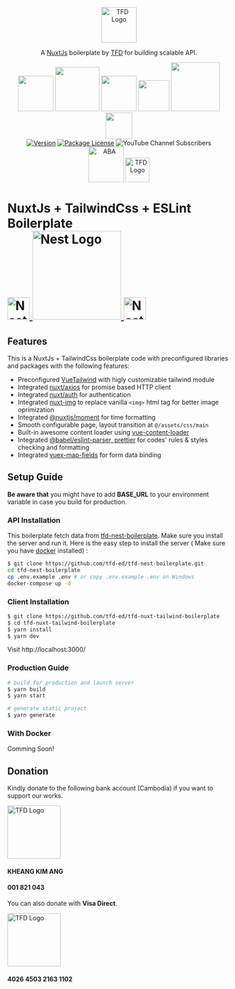 <p align="center">
  <a href="https://www.youtube.com/c/TeachingForDevelopment" target="_blank" rel="noopener noreferrer"><img src="https://i.imgur.com/SZqGIpL.png" width="80" alt="TFD Logo" /></a>
</p>

<p align="center">A <a href="https://nuxtjs.org/" target="_blank" rel="noopener noreferrer">NuxtJs</a> boilerplate by <a href="https://www.youtube.com/c/TeachingForDevelopment" target="_blank" rel="noopener noreferrer">TFD</a> for building scalable API.</p>
<p align="center">
<img src="https://img.shields.io/badge/node.js-%2343853D.svg?style=for-the-badge&logo=node.js&logoColor=white" width="80">
<img src="https://img.shields.io/badge/javascript-%23323330.svg?style=for-the-badge&logo=javascript&logoColor=%23F7DF1E" width="100">
<img src="https://img.shields.io/badge/ESLint-4B3263?style=for-the-badge&logo=eslint&logoColor=white" width="80">
<img src="https://img.shields.io/badge/Nuxt-black?style=for-the-badge&logo=nuxt.js&logoColor=white" width="70">
<img src="https://img.shields.io/badge/tailwindcss-%2338B2AC.svg?style=for-the-badge&logo=tailwind-css&logoColor=white" width="110">
<img src="https://img.shields.io/badge/-jest-%23C21325?style=for-the-badge&logo=jest&logoColor=white" width="60">
<br/>
<a href="https://www.npmjs.com/package/nuxt" target="_blank"><img src="https://badgen.net/npm/v/nuxt" alt="Version" /></a>
<a href="https://www.gnu.org/licenses/gpl-3.0" target="_blank"><img src="https://img.shields.io/badge/License-GPLv3-blue.svg" alt="Package License" /></a>
<img alt="YouTube Channel Subscribers" src="https://img.shields.io/youtube/channel/subscribers/UCJHZ__wUxS9lgTZHMxpMJcQ?style=social">
<br/>
<img src="https://cdn.shortpixel.ai/client/q_glossy,ret_img,w_560/https://adscom.biz/wp-content/uploads/2017/02/ABA-logo-no-padding.png" width="80" alt="ABA" />
<img src="https://upload.wikimedia.org/wikipedia/commons/thumb/0/04/Visa.svg/1200px-Visa.svg.png" width="55" alt="TFD Logo" />
</p>

<h1>NuxtJs + TailwindCss + ESLint Boilerplate 
  <a
    href="http://nestjs.com/"
    target="blank"
  >
<br/>
    <img
      src="https://github.com/nuxt/nuxt.js/raw/dev/.github/nuxt.png"
      width="50"
      alt="Nest Logo"
    />
<img
      src="https://camo.githubusercontent.com/53b9876cd8e38928387c6824043b0e2772b15b1bfdb7f42d0864216abbf3dfe8/68747470733a2f2f7265666163746f72696e6775692e6e7963332e63646e2e6469676974616c6f6365616e7370616365732e636f6d2f7461696c77696e642d6c6f676f2e737667"
      width="200"
      alt="Nest Logo"
    />
<img
      src="https://d33wubrfki0l68.cloudfront.net/204482ca413433c80cd14fe369e2181dd97a2a40/092e2/assets/img/logo.svg"
      width="50"
      alt="Nest Logo"
    />
  </a>
</h1>

## Features

This is a NuxtJs + TailwindCss boilerplate code with preconfigured libraries and packages with the following features:

- Preconfigured [VueTailwind](https://www.vue-tailwind.com/) with higly customizable tailwind module
- Integrated [nuxt/axios](https://axios.nuxtjs.org/) for promise based HTTP client
- Integrated [nuxt/auth](https://auth.nuxtjs.org/) for authentication
- Integrated [nuxt-img](https://image.nuxtjs.org/components/nuxt-img/) to replace vanilla  ``<img>`` html tag for better image oprimization
- Integrated [@nuxtjs/moment](https://www.npmjs.com/package/@nuxtjs/moment) for time formatting
- Smooth configurable page, layout transition at ``@/assets/css/main``
- Built-in awesome content loader using [vue-content-loader](https://www.npmjs.com/package/vue-content-loader)  
- Integrated [@babel/eslint-parser, prettier](https://www.npmjs.com/package/@babel/eslint-parser) for codes' rules & styles checking and formatting
- Integrated [vuex-map-fields](https://www.npmjs.com/package/vuex-map-fields) for form data binding 

## Setup Guide

**Be aware that** you might have to add **BASE_URL** to your environment variable in case you build for production.

### API Installation
This boilerplate fetch data from [tfd-nest-boilerplate](https://github.com/tfd-ed/tfd-nest-boilerplate). Make sure you install the server and run it. Here is the easy step to install the server ( Make sure you have [docker](https://www.docker.com/get-started) installed) :

``` bash
$ git clone https://github.com/tfd-ed/tfd-nest-boilerplate.git
cd tfd-nest-boilerplate
cp .env.example .env # or copy .env.example .env on Windows
docker-compose up -d
```

### Client Installation
```bash
$ git clone https://github.com/tfd-ed/tfd-nuxt-tailwind-boilerplate
$ cd tfd-nuxt-tailwind-boilerplate
$ yarn install
$ yarn dev
````
Visit http://localhost:3000/ 

### Production Guide
```bash
# build for production and launch server
$ yarn build
$ yarn start

# generate static project
$ yarn generate
```


### With Docker

Comming Soon!


## Donation

Kindly donate to the following bank account (Cambodia) if you want to support our works.

<img src="https://cdn.shortpixel.ai/client/q_glossy,ret_img,w_560/https://adscom.biz/wp-content/uploads/2017/02/ABA-logo-no-padding.png" width="120" alt="TFD Logo" />

#### KHEANG KIM ANG

#### 001 821 043

You can also donate with **Visa Direct**.

<img src="https://upload.wikimedia.org/wikipedia/commons/thumb/0/04/Visa.svg/1200px-Visa.svg.png" width="120" alt="TFD Logo" />

#### 4026 4503 2163 1102


